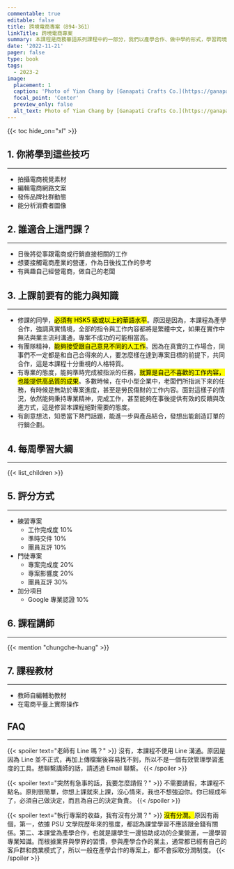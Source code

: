 ```yaml
---
commentable: true
editable: false
title: 跨境電商專案（894-361）
linkTitle: 跨境電商專案
summary: 本課程是商務華語系列課程中的一部分，我們以產學合作、做中學的形式，學習跨境電商的營運方式。
date: '2022-11-21'
pager: false
type: book
tags:
  - 2023-2
image:   
  placement: 1   
  caption: 'Photo of Yian Chang by [Ganapati Crafts Co.](https://ganapaticrafts.com)'   
  focal_point: 'Center'   
  preview_only: false   
  alt_text: Photo of Yian Chang by [Ganapati Crafts Co.](https://ganapaticrafts.com)
---
```


{{< toc hide_on="xl" >}}


## 1. 你將學到這些技巧
---

- 拍攝電商視覺素材
- 編輯電商網路文案
- 發佈品牌社群動態
- 能分析消費者圖像

## 2. 誰適合上這門課？
---

- 日後將從事跟電商或行銷直接相關的工作
- 想要接觸電商產業的營運，作為日後找工作的參考
- 有興趣自己經營電商，做自己的老闆

## 3. 上課前要有的能力與知識
---

- 修課的同學，<mark>必須有 HSK5 級或以上的華語水平</mark>。原因是因為，本課程為產學合作，強調真實情境，全部的指令與工作内容都將是繁體中文，如果在實作中無法與業主流利溝通，專案不成功的可能相當高。
- 有團隊精神，<mark>能夠接受跟自己意見不同的人工作</mark>。因為在真實的工作場合，同事們不一定都是和自己合得來的人，要怎麼樣在達到專案目標的前提下，共同合作，這是本課程十分重視的人格特質。
- 有專業的態度，能夠準時完成被指派的任務，<mark>就算是自己不喜歡的工作内容，也能提供高品質的成果</mark>。多數時候，在中小型企業中，老闆們所指派下來的任務，有時候是無助於專案進度，甚至是勞民傷財的工作内容。面對這樣子的情況，依然能夠秉持專業精神，完成工作，甚至能夠在事後提供有效的反饋與改進方式，這是修習本課程絕對需要的態度。
- 有創意想法，知悉當下熱門話題，能進一步與產品結合，發想出能創造訂單的行銷企劃。


## 4. 每周學習大綱
---

{{< list_children >}}

## 5. 評分方式
---

- 練習專案
  - 工作完成度 10%
  - 準時交件 10%
  - 團員互評 10%
- 門徒專案
  - 專案完成度 20%
  - 專案影響度 20%
  - 團員互評 30%
- 加分項目
  - Google 專業認證 10%

## 6. 課程講師
---

{{< mention "chungche-huang" >}}

## 7. 課程教材
---

- 教師自編輔助教材
- 在電商平臺上實際操作

## FAQ
---

{{< spoiler text="老師有 Line 嗎？" >}}
沒有，本課程不使用 Line 溝通。原因是因為 Line 並不正式，再加上傳檔案後容易找不到，所以不是一個有效管理學習進度的工具。想聯繫講師的話，請透過 Email 聯繫。
{{< /spoiler >}}

{{< spoiler text="突然有急事的話，我要怎麼請假？" >}}
不需要請假，本課程不點名。原則很簡單，你想上課就來上課，沒心情來，我也不想強迫你。你已經成年了，必須自己做決定，而且為自己的決定負責。
{{< /spoiler >}}

{{< spoiler text="執行專案的收益，我有沒有分潤？" >}}
<mark>沒有分潤。</mark>原因有兩個，第一，依據 PSU 文學院歷年來的態度，都認為課堂學習不應該跟金錢有關係。第二、本課堂為產學合作，也就是讓學生一邊協助成功的企業營運，一邊學習專業知識。而根據業界與學界的習慣，參與產學合作的業主，通常都已經有自己的客戶群和商業模式了，所以一般在產學合作的專案上，都不會採取分潤制度。
{{< /spoiler >}}